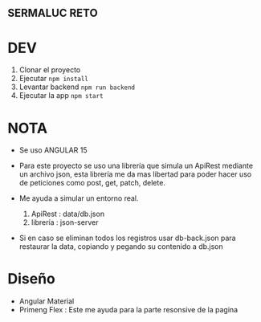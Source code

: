 ## SERMALUC RETO

# DEV

1. Clonar el proyecto
2. Ejecutar ``` npm install ```
3. Levantar backend ``` npm run backend ```
4. Ejecutar la app ``` npm start ``` 

# NOTA 
- Se uso ANGULAR 15

- Para este proyecto se uso una librería que simula un ApiRest mediante un archivo json, esta librería me da mas libertad para poder hacer uso de peticiones como post, get, patch, delete. 
- Me ayuda a simular un entorno real.

   1. ApiRest : data/db.json 
   2. librería : json-server
- Si en caso se eliminan todos los registros usar db-back.json para restaurar la data, copiando y pegando su contenido a db.json
# Diseño
 - Angular Material
 - Primeng Flex  : Este me ayuda para la parte resonsive de la pagina
